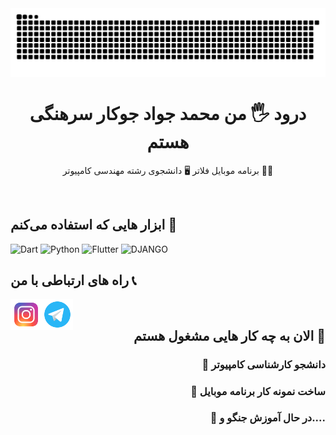 <img align="center" src="https://raw.githubusercontent.com/imrrobat/imrrobat/d1b244e170d2b75fdda3efd499eaaf163f7a617c/images/github-contribution-grid-snake.svg" />

<h1 align="center">درود 🖐 من محمد جواد جوکار سرهنگی هستم</h1>
<p align="center">
  برنامه موبایل فلاتر 🖥 دانشجوی رشته مهندسی کامپیوتر 👨‍💻 
</p>

<br />

<h2 align"right">ابزار هایی که استفاده می‌کنم 💪</h2>

![Dart](https://img.shields.io/badge/Dart-0175C2?style=for-the-badge&logo=dart&logoColor=white) ![Python](https://img.shields.io/badge/Python-FFD43B?style=for-the-badge&logo=python&logoColor=blue)
![Flutter](https://img.shields.io/badge/Flutter-02569B?style=for-the-badge&logo=flutter&logoColor=white) ![DJANGO](https://img.shields.io/badge/Django-092E20?style=for-the-badge&logo=django&logoColor=green) 
<br />
<h2 align"right">راه های ارتباطی با من 📞</h2>

<a href="https://instagram.com/byt._.master"><img width="50px" height="50px" align="left" src="https://github.com/sabzlearn-ir/sabzlearn-ir/blob/main/icons8-instagram-96.png?raw=true" alt="Instagram" /></a>
<a href="https://t.me/byte0_0master"><img width="50px" height="50px"  align="left" src="https://github.com/sabzlearn-ir/sabzlearn-ir/blob/main/icons8-telegram-96.png?raw=true" alt="Telegram" /></a>

<br />

 
<h2 align="right">الان به چه کار هایی مشغول هستم 🌚</h2>

 <h3 align="right">🌟 دانشجو کارشناسی کامپیوتر</h3>
 <h3 align="right">🌟 ساخت نمونه کار برنامه موبایل</h3>
 <h3 align="right">🌟 در حال آموزش جنگو و....</h3>

<br />

